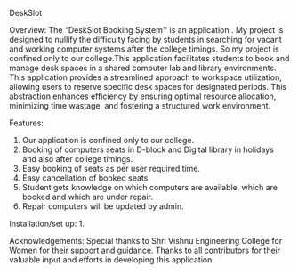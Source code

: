 DeskSlot

Overview:
The “DeskSlot Booking System'' is an application . My project is designed to nullify the difficulty facing by students in searching for vacant and working computer systems after the college timings. So my project is confined only to our college.This application  facilitates students to book and manage desk spaces in a shared computer lab and library environments. This application provides a streamlined approach to workspace utilization, allowing users to reserve specific desk spaces for designated periods. This abstraction enhances efficiency by ensuring optimal resource allocation, minimizing time wastage, and fostering a structured work environment.

Features:
1. Our application is confined only to our college. 
2. Booking of computers seats in D-block and Digital library in holidays and also after college timings.
3. Easy booking of seats as per user required time.
4. Easy cancellation of booked seats.
5. Student gets knowledge on which computers are available, which are booked and which are under repair.
6. Repair computers will be updated by admin.

Installation/set up:
1. 

Acknowledgements:
Special thanks to Shri Vishnu Engineering College for Women for their support and guidance.
Thanks to all contributors for their valuable input and efforts in developing this application.
